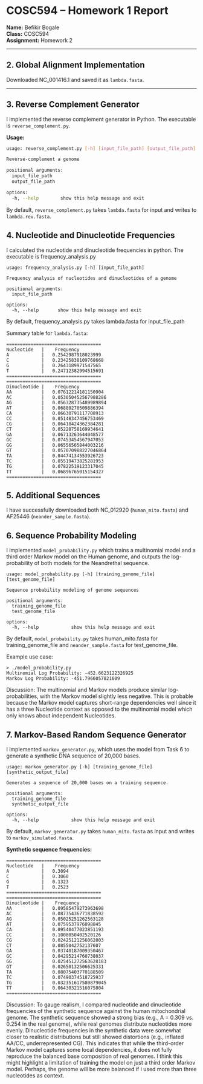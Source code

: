 # COSC594 – Homework 1 Report

**Name:** Befikir Bogale  
**Class:** COSC594  
**Assignment:** Homework 2

---

## 2. Global Alignment Implementation
Downloaded NC_001416.1 and saved it as `lambda.fasta`.  

---

## 3. Reverse Complement Generator  
I implemented the reverse complement generator in Python. The executable is `reverse_complement.py`.  

**Usage:**  
```bash
usage: reverse_complement.py [-h] [input_file_path] [output_file_path]

Reverse-complement a genome

positional arguments:
  input_file_path
  output_file_path

options:
  -h, --help        show this help message and exit
```
    

By default, `reverse_complement.py` takes `lambda.fasta` for input and writes to `lambda.rev.fasta`.

## 4. Nucleotide and Dinucleotide Frequencies
I calculated the nucleotide and dinucleotide frequencies in python. The executable is frequency_analysis.py

```
usage: frequency_analysis.py [-h] [input_file_path]

Frequency analysis of nucleotides and dinucleotides of a genome

positional arguments:
  input_file_path

options:
  -h, --help       show this help message and exit
```

By default, frequency_analysis.py takes lambda.fasta for input_file_path

Summary table for `lambda.fasta`:
```
===================================
Nucleotide   |    Frequency
A            |   0.2542987918023999
C            |   0.23425838109768668
G            |   0.2643189971547565
T            |   0.24712382994515691
===================================
===================================
Dinucleotide |    Frequency
AA           |   0.07612214181150904
AC           |   0.053050452567988286
AG           |   0.056328735489989894
AT           |   0.06880270509886394
CA           |   0.06630791117708913
CC           |   0.05148347456753469
CG           |   0.06418424362384281
CT           |   0.05228758169934641
GA           |   0.06713263644048577
GC           |   0.07453454567947053
GG           |   0.06556565844003216
GT           |   0.057070988227046864
TA           |   0.04474134553926723
TC           |   0.05519473825281953
TG           |   0.07822519123317045
TT           |   0.06896765015154327
===================================
```

## 5.  Additional Sequences
I have successfully downloaded both NC_012920 (`human_mito.fasta`) and AF25446 (`neander_sample.fasta`).

## 6. Sequence Probability Modeling
I implemented `model_probability.py` which trains a multinomial model and a third order Markov model on the Human genome, and outputs the log-probability of both models for the Neandrethal sequence.

```
usage: model_probability.py [-h] [training_genome_file] [test_genome_file]

Sequence probability modeling of genome sequences

positional arguments:
  training_genome_file
  test_genome_file

options:
  -h, --help            show this help message and exit
```

By default, `model_probability.py` takes human_mito.fasta for training_genome_file and `neander_sample.fasta` for test_genome_file.

Example use case:
```
> ./model_probability.py 
Multinomial Log Probability: -452.6623122326925
Markov Log Probability: -451.7966057821609
```

Discussion:
The multinomial and Markov models produce similar log-probabilities, with the Markov model slightly less negative. This is probable because the Markov model captures short-range dependencies well since it has a three Nucleotide context as opposed to the multinomial model which only knows about independent Nucleotides. 

## 7. Markov-Based Random Sequence Generator
I implemented `markov_generator.py`, which uses the model from Task 6 to generate a synthetic DNA sequence of 20,000 bases.

```
usage: markov_generator.py [-h] [training_genome_file] [synthetic_output_file]

Generates a sequence of 20,000 bases on a training sequence.

positional arguments:
  training_genome_file
  synthetic_output_file

options:
  -h, --help            show this help message and exit
```

By default, `markov_generator.py` takes `human_mito.fasta` as input and writes to `markov_simulated.fasta`.

**Synthetic sequence frequencies:**
```
===================================
Nucleotide   |    Frequency
A            |   0.3094
C            |   0.3060
G            |   0.1323
T            |   0.2523
===================================
===================================
Dinucleotide |    Frequency
AA           |   0.09585479273963698
AC           |   0.08735436771838592
AG           |   0.05025251262563128
AT           |   0.0759537976898845
CA           |   0.09540477023851193
CC           |   0.1008050402520126
CG           |   0.02425121256062803
CT           |   0.0855042752137607
GA           |   0.03740187009350467
GC           |   0.04295214760738037
GG           |   0.025451272563628183
GT           |   0.02650132506625331
TA           |   0.08075403770188509
TC           |   0.07490374518725937
TG           |   0.032351617580879045
TT           |   0.06430321516075804
===================================
```

Discussion:
To gauge realism, I compared nucleotide and dinucleotide frequencies of the synthetic sequence against the human mitochondrial genome. The synthetic sequence showed a strong bias (e.g., A = 0.309 vs. 0.254 in the real genome), while real genomes distribute nucleotides more evenly. Dinucleotide frequencies in the synthetic data were somewhat closer to realistic distributions but still showed distortions (e.g., inflated AA/CC, underrepresented CG). This indicates that while the third-order Markov model captures some local dependencies, it does not fully reproduce the balanced base composition of real genomes. I think this might highlight a limitation of training the model on just a third order Markov model. Perhaps, the genome will be more balanced if i used more than three nucleotides as context.
